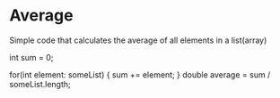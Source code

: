 # Average
Simple code that calculates the average of all elements in a list(array)

int sum = 0;

for(int element: someList)
{
  sum += element;
}
double average = sum / someList.length;
